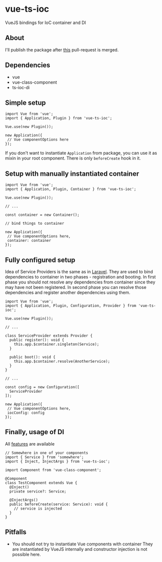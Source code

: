 # vue-ts-ioc
VueJS bindings for IoC container and DI

## About
I'll publish the package after [this](https://github.com/vuejs/vue-class-component/pull/227) pull-request is merged.

## Dependencies
- vue
- vue-class-component
- ts-ioc-di

## Simple setup
```
import Vue from 'vue';
import { Application, Plugin } from 'vue-ts-ioc';

Vue.use(new Plugin());

new Application({
 // Vue componentOptions here
});
```

If you don't want to instantiate `Application` from package, you can use it as mixin in your root component.
There is only `beforeCreate` hook in it.

## Setup with manually instantiated container
```
import Vue from 'vue';
import { Application, Plugin, Container } from 'vue-ts-ioc';

Vue.use(new Plugin());

// ...

const container = new Container();

// bind things to container

new Application({
 // Vue componentOptions here,
 container: container
});
```
## Fully configured setup
Idea of Service Providers is the same as in [Laravel](https://laravel.com/).
They are used to bind dependencies to container in two phases - registration and booting.
In first phase you should not resolve any dependencies from container since they may have not been registered.
In second phase you can resolve those dependencies and register another dependencies using them.
```
import Vue from 'vue';
import { Application, Plugin, Configuration, Provider } from 'vue-ts-ioc';

Vue.use(new Plugin());

// ...

class ServiceProvider extends Provider {
  public register(): void {
    this.app.$container.singleton(Service);
  }

  public boot(): void {
    this.app.$container.resolve(AnotherService);
  }
}

// ...

const config = new Configuration([
  ServiceProvider
]);

new Application({
 // Vue componentOptions here,
 iocConfig: config
});
```

## Finally, usage of DI
All [features](https://github.com/glebivanov816/ts-ioc-di) are available
```
// Somewhere in one of your components
import { Service } from 'somewhere';
import { Inject, InjectArgs } from 'vue-ts-ioc';

import Component from 'vue-class-component';

@Component
class TestComponent extends Vue {
  @Inject()
  private service?: Service;

  @InjectArgs()
  public beforeCreate(service: Service): void {
    // service is injected
  }
}
```
## Pitfalls
- You should not try to instantiate Vue components with container
They are instantiated by VueJS internally and constructor injection is not possible here.
